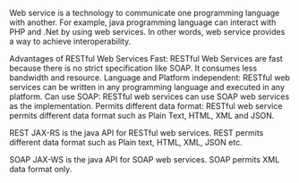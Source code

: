 Web service is a technology to communicate one programming language with another. For example, java programming language can interact with PHP and .Net by using web services. In other words, web service provides a way to achieve interoperability.

Advantages of RESTful Web Services
  Fast: RESTful Web Services are fast because there is no strict specification like SOAP. It consumes less bandwidth and resource.
  Language and Platform independent: RESTful web services can be written in any programming language and executed in any platform.
  Can use SOAP: RESTful web services can use SOAP web services as the implementation.
  Permits different data format: RESTful web service permits different data format such as Plain Text, HTML, XML and JSON.
  
REST
  JAX-RS is the java API for RESTful web services.
  	REST permits different data format such as Plain text, HTML, XML, JSON etc.

SOAP
  JAX-WS is the java API for SOAP web services.
  SOAP permits XML data format only.
